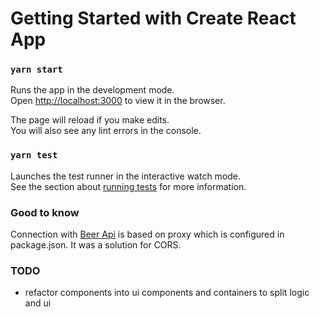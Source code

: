 # Getting Started with Create React App

### `yarn start`

Runs the app in the development mode.\
Open [http://localhost:3000](http://localhost:3000) to view it in the browser.

The page will reload if you make edits.\
You will also see any lint errors in the console.

### `yarn test`

Launches the test runner in the interactive watch mode.\
See the section about [running tests](https://facebook.github.io/create-react-app/docs/running-tests) for more information.

### Good to know

Connection with [Beer Api](http://ontariobeerapi.ca) is based on proxy which is configured in package.json. It was a solution for CORS.

### TODO

- refactor components into ui components and containers to split logic and ui
